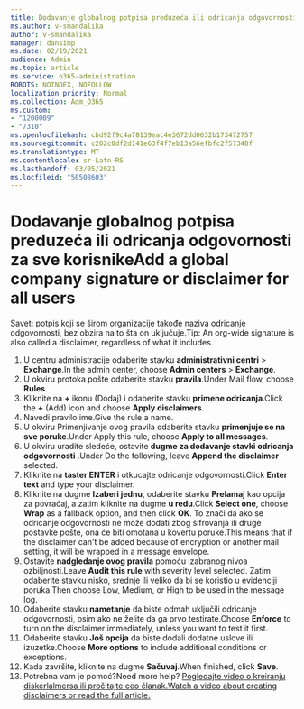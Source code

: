 ```yaml
---
title: Dodavanje globalnog potpisa preduzeća ili odricanja odgovornosti za sve korisnike
ms.author: v-smandalika
author: v-smandalika
manager: dansimp
ms.date: 02/19/2021
audience: Admin
ms.topic: article
ms.service: o365-administration
ROBOTS: NOINDEX, NOFOLLOW
localization_priority: Normal
ms.collection: Adm_O365
ms.custom:
- "1200009"
- "7310"
ms.openlocfilehash: cbd92f9c4a78139eac4e3672dd0632b173472757
ms.sourcegitcommit: c202c0df2d141e63f4f7eb13a56efbfc2f57348f
ms.translationtype: MT
ms.contentlocale: sr-Latn-RS
ms.lasthandoff: 03/05/2021
ms.locfileid: "50508603"
---
```

# <a name="add-a-global-company-signature-or-disclaimer-for-all-users"></a><span data-ttu-id="1e5a8-102">Dodavanje globalnog potpisa preduzeća ili odricanja odgovornosti za sve korisnike</span><span class="sxs-lookup"><span data-stu-id="1e5a8-102">Add a global company signature or disclaimer for all users</span></span>

<span data-ttu-id="1e5a8-103">Savet: potpis koji se širom organizacije takođe naziva odricanje odgovornosti, bez obzira na to šta on uključuje.</span><span class="sxs-lookup"><span data-stu-id="1e5a8-103">Tip: An org-wide signature is also called a disclaimer, regardless of what it includes.</span></span>

1. <span data-ttu-id="1e5a8-104">U centru administracije odaberite stavku **administrativni centri**  >  **Exchange**.</span><span class="sxs-lookup"><span data-stu-id="1e5a8-104">In the admin center, choose **Admin centers** > **Exchange**.</span></span>
2. <span data-ttu-id="1e5a8-105">U okviru protoka pošte odaberite stavku **pravila**.</span><span class="sxs-lookup"><span data-stu-id="1e5a8-105">Under Mail flow, choose **Rules**.</span></span>
3. <span data-ttu-id="1e5a8-106">Kliknite na **+** ikonu (Dodaj) i odaberite stavku **primene odricanja**.</span><span class="sxs-lookup"><span data-stu-id="1e5a8-106">Click the **+** (Add) icon and choose **Apply disclaimers**.</span></span>
4. <span data-ttu-id="1e5a8-107">Navedi pravilo ime.</span><span class="sxs-lookup"><span data-stu-id="1e5a8-107">Give the rule a name.</span></span>
5. <span data-ttu-id="1e5a8-108">U okviru Primenjivanje ovog pravila odaberite stavku **primenjuje se na sve poruke**.</span><span class="sxs-lookup"><span data-stu-id="1e5a8-108">Under Apply this rule, choose **Apply to all messages**.</span></span>
6. <span data-ttu-id="1e5a8-109">U okviru uradite sledeće, ostavite **dugme za dodavanje stavki odricanja odgovornosti** .</span><span class="sxs-lookup"><span data-stu-id="1e5a8-109">Under Do the following, leave **Append the disclaimer** selected.</span></span>
7. <span data-ttu-id="1e5a8-110">Kliknite na **taster ENTER** i otkucajte odricanje odgovornosti.</span><span class="sxs-lookup"><span data-stu-id="1e5a8-110">Click **Enter text** and type your disclaimer.</span></span>
8. <span data-ttu-id="1e5a8-111">Kliknite na dugme **Izaberi jednu**, odaberite stavku **Prelamaj** kao opcija za povraćaj, a zatim kliknite na dugme **u redu**.</span><span class="sxs-lookup"><span data-stu-id="1e5a8-111">Click **Select one**, choose **Wrap** as a fallback option, and then click **OK**.</span></span> <span data-ttu-id="1e5a8-112">To znači da ako se odricanje odgovornosti ne može dodati zbog šifrovanja ili druge postavke pošte, ona će biti omotana u kovertu poruke.</span><span class="sxs-lookup"><span data-stu-id="1e5a8-112">This means that if the disclaimer can't be added because of encryption or another mail setting, it will be wrapped in a message envelope.</span></span>
9. <span data-ttu-id="1e5a8-113">Ostavite **nadgledanje ovog pravila** pomoću izabranog nivoa ozbiljnosti.</span><span class="sxs-lookup"><span data-stu-id="1e5a8-113">Leave **Audit this rule** with severity level selected.</span></span> <span data-ttu-id="1e5a8-114">Zatim odaberite stavku nisko, srednje ili veliko da bi se koristio u evidenciji poruka.</span><span class="sxs-lookup"><span data-stu-id="1e5a8-114">Then choose Low, Medium, or High to be used in the message log.</span></span>
10. <span data-ttu-id="1e5a8-115">Odaberite stavku **nametanje** da biste odmah uključili odricanje odgovornosti, osim ako ne želite da ga prvo testirate.</span><span class="sxs-lookup"><span data-stu-id="1e5a8-115">Choose **Enforce** to turn on the disclaimer immediately, unless you want to test it first.</span></span>
11. <span data-ttu-id="1e5a8-116">Odaberite stavku **Još opcija** da biste dodali dodatne uslove ili izuzetke.</span><span class="sxs-lookup"><span data-stu-id="1e5a8-116">Choose **More options** to include additional conditions or exceptions.</span></span>
12. <span data-ttu-id="1e5a8-117">Kada završite, kliknite na dugme **Sačuvaj**.</span><span class="sxs-lookup"><span data-stu-id="1e5a8-117">When finished, click **Save**.</span></span>
13. <span data-ttu-id="1e5a8-118">Potrebna vam je pomoć?</span><span class="sxs-lookup"><span data-stu-id="1e5a8-118">Need more help?</span></span> [<span data-ttu-id="1e5a8-119">Pogledajte video o kreiranju diskerlalmersa ili pročitajte ceo članak.</span><span class="sxs-lookup"><span data-stu-id="1e5a8-119">Watch a video about creating disclaimers or read the full article.</span></span>](https://support.office.com/article/2d75860f-c527-4352-a7f6-73eba54c0c72?wt.mc_id=Chat_GlobalSignature)